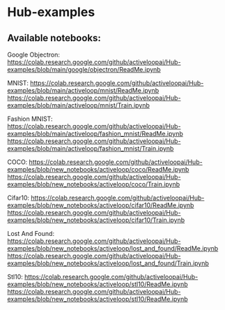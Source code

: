 # Hub-examples

## Available notebooks:

Google Objectron: 
https://colab.research.google.com/github/activeloopai/Hub-examples/blob/main/google/objectron/ReadMe.ipynb

MNIST:
https://colab.research.google.com/github/activeloopai/Hub-examples/blob/main/activeloop/mnist/ReadMe.ipynb
https://colab.research.google.com/github/activeloopai/Hub-examples/blob/main/activeloop/mnist/Train.ipynb

Fashion MNIST:
https://colab.research.google.com/github/activeloopai/Hub-examples/blob/main/activeloop/fashion_mnist/ReadMe.ipynb
https://colab.research.google.com/github/activeloopai/Hub-examples/blob/main/activeloop/fashion_mnist/Train.ipynb

COCO:
https://colab.research.google.com/github/activeloopai/Hub-examples/blob/new_notebooks/activeloop/coco/ReadMe.ipynb
https://colab.research.google.com/github/activeloopai/Hub-examples/blob/new_notebooks/activeloop/coco/Train.ipynb

Cifar10:
https://colab.research.google.com/github/activeloopai/Hub-examples/blob/new_notebooks/activeloop/cifar10/ReadMe.ipynb
https://colab.research.google.com/github/activeloopai/Hub-examples/blob/new_notebooks/activeloop/cifar10/Train.ipynb

Lost And Found:
https://colab.research.google.com/github/activeloopai/Hub-examples/blob/new_notebooks/activeloop/lost_and_found/ReadMe.ipynb
https://colab.research.google.com/github/activeloopai/Hub-examples/blob/new_notebooks/activeloop/lost_and_found/Train.ipynb

Stl10:
https://colab.research.google.com/github/activeloopai/Hub-examples/blob/new_notebooks/activeloop/stl10/ReadMe.ipynb
https://colab.research.google.com/github/activeloopai/Hub-examples/blob/new_notebooks/activeloop/stl10/ReadMe.ipynb